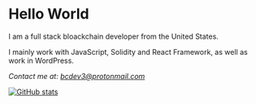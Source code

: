 # Hello World  
  I am a full stack bloackchain developer from the United States. 
  
  I mainly work with JavaScript, Solidity and React Framework, as well as work in WordPress.
  
  *Contact me at: bcdev3@protonmail.com*


[![GitHub stats](https://github-readme-stats.vercel.app/api?username=bchaindeveloper)](https://github.com/anuraghazra/github-readme-stats)
